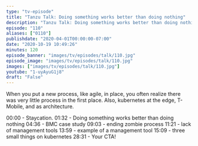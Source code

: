 ```yaml
---
type: "tv-episode"
title: "Tanzu Talk: Doing something works better than doing nothing"
description: "Tanzu Talk: Doing something works better than doing nothing"
episode: "110"
aliases: ["0110"]
publishdate: "2020-04-01T00:00:00-07:00"
date: "2020-10-19 10:49:26"
minutes: 120
episode_banner: "images/tv/episodes/talk/110.jpg"
episode_image: "images/tv/episodes/talk/110.jpg"
images: ["images/tv/episodes/talk/110.jpg"]
youtube: "1-uyAyuG1j8"
draft: "False"
---
```


When you put a new process, like agile, in place, you often realize there was very little process in the first place. Also, kubernetes at the edge, T-Mobile, and as architecture.

00:00 - Staycation.
01:32 - Doing something works better than doing nothing
04:36 - BMC case study
09:03 - ending zombie process
11:21 - lack of management tools
13:59 - example of a management tool
15:09 - three small things on kubernetes
28:31 - Your CTA!